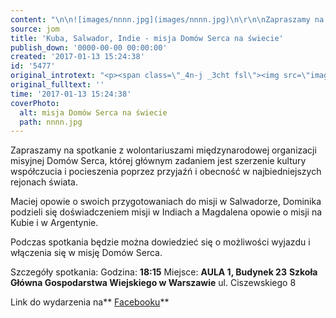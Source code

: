 ```yaml
---
content: "\n\n![images/nnnn.jpg](images/nnnn.jpg)\n\r\n\nZapraszamy na spotkanie z wolontariuszami międzynarodowej organizacji misyjnej Domów Serca, której głównym zadaniem jest szerzenie kultury współczucia i pocieszenia poprzez przyjaźń i obecność w najbiedniejszych rejonach świata.\n \n Maciej opowie o swoich przygotowaniach do misji w Salwadorze, Dominika podzieli się doświadczeniem misji w Indiach a Magdalena opowie o misji na Kubie i w Argentynie. \n \n Podczas spotkania będzie można dowiedzieć się o możliwości wyjazdu i włączenia się w misję Domów Serca.\n \n Szczegóły spotkania: \n Godzina: **18:15**\n Miejsce: **AULA 1, Budynek 23**\n **Szkoła Główna Gospodarstwa Wiejskiego w Warszawie**\n ul. Ciszewskiego 8\n\n Link do wydarzenia na** [Facebooku](https://www.facebook.com/events/348841092163613/)**\n\n"
source: jom
title: 'Kuba, Salwador, Indie - misja Domów Serca na świecie'
publish_down: '0000-00-00 00:00:00'
created: '2017-01-13 15:24:38'
id: '5477'
original_introtext: "<p><span class=\"_4n-j _3cht fsl\"><img src=\"images/nnnn.jpg\" border=\"0\" alt=\"\" /></span></p>\r\n<p style=\"text-align: justify;\"><span class=\"_4n-j _3cht fsl\">Zapraszamy na spotkanie z wolontariuszami międzynarodowej organizacji misyjnej Domów Serca, której głównym zadaniem jest szerzenie kultury współczucia i pocieszenia poprzez przyjaźń i obecność w najbiedniejszych rejonach świata.<br /> <br /> Maciej opowie o swoich przygotowaniach do misji w Salwadorze, Dominika podzieli się doświadczeniem misji w Indiach a Magdalena opowie o misji na Kubie i w Argentynie. <br /> <br /> Podczas spotkania będzie można dowiedzieć się o możliwości wyjazdu i włączenia się w misję Domów Serca.<br /> <br /> Szczegóły spotkania: <br /> Godzina: <strong>18:15</strong><br /> Miejsce: <strong>AULA 1, Budynek 23</strong><br /> <strong>Szkoła Główna Gospodarstwa Wiejskiego w Warszawie</strong><br /> ul. Ciszewskiego 8<br /><br /> Link do wydarzenia na<strong> <a href=\"https://www.facebook.com/events/348841092163613/\" target=\"_blank\">Facebooku</a></strong><br /></span></p>"
original_fulltext: ''
time: '2017-01-13 15:24:38'
coverPhoto:
  alt: misja Domów Serca na świecie
  path: nnnn.jpg
---
```

Zapraszamy na spotkanie z wolontariuszami międzynarodowej organizacji misyjnej Domów Serca, której głównym zadaniem jest szerzenie kultury współczucia i pocieszenia poprzez przyjaźń i obecność w najbiedniejszych rejonach świata.
 
 Maciej opowie o swoich przygotowaniach do misji w Salwadorze, Dominika podzieli się doświadczeniem misji w Indiach a Magdalena opowie o misji na Kubie i w Argentynie. 
 
 Podczas spotkania będzie można dowiedzieć się o możliwości wyjazdu i włączenia się w misję Domów Serca.
 
 Szczegóły spotkania: 
 Godzina: **18:15**
 Miejsce: **AULA 1, Budynek 23**
 **Szkoła Główna Gospodarstwa Wiejskiego w Warszawie**
 ul. Ciszewskiego 8

 Link do wydarzenia na** [Facebooku](https://www.facebook.com/events/348841092163613/)**



<!--{{json:{"created_date":"2017-01-13 15:24:38","publish_down":"0000-00-00 00:00:00","id":"5477"}}}-->